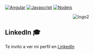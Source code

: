 
 [![Angular](https://img.shields.io/badge/Angular-red?style=flat&logo=Angular)](https://angular.io/) 
 [![Javascript](https://img.shields.io/badge/Javascript-yellow?style=flat&logo=JavaScript)](https://www.javascript.com/)
 [![Nodejs](https://img.shields.io/badge/Nodejs-green?style=flat&logo=nodedotjs)](https://nodejs.org/es/)


<p align="center">
  <img src="https://i.ibb.co/ZgKntDt/logo2.png" alt="logo2" border="0">
</p>


## LinkedIn 🎓

Te invito a ver mi perfil en [LinkedIn](https://www.linkedin.com/in/ismael-abraham-toc-obreg%C3%B3n-7421aa15a/)

